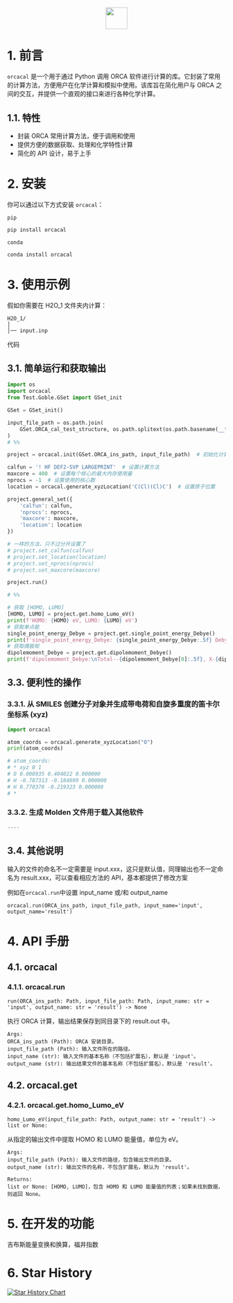 <h1 align="center">
<img src="https://i.postimg.cc/wjY6JGFL/image.png" width="50">
</h1>

# 1. 前言

`orcacal` 是一个用于通过 Python 调用 ORCA 软件进行计算的库。它封装了常用的计算方法，方便用户在化学计算和模拟中使用。该库旨在简化用户与 ORCA 之间的交互，并提供一个直观的接口来进行各种化学计算。

## 1.1. 特性

- 封装 ORCA 常用计算方法，便于调用和使用
- 提供方便的数据获取、处理和化学特性计算
- 简化的 API 设计，易于上手

# 2. 安装

你可以通过以下方式安装 `orcacal`：

`pip`

```bash
pip install orcacal
```

`conda`

```bash
conda install orcacal
```

# 3. 使用示例

假如你需要在 H2O_1 文件夹内计算：

```
H2O_1/
│
│── input.inp
```

代码

## 3.1. 简单运行和获取输出

```python
import os
import orcacal
from Test.Goble.GSet import GSet_init

GSet = GSet_init()

input_file_path = os.path.join(
	GSet.ORCA_cal_test_structure, os.path.splitext(os.path.basename(__file__))[0]
)
# %%

project = orcacal.init(GSet.ORCA_ins_path, input_file_path)  # 初始化计算类

calfun = '! HF DEF2-SVP LARGEPRINT'  # 设置计算方法
maxcore = 400  # 设置每个核心的最大内存使用量
nprocs = -1  # 设置使用的核心数
location = orcacal.generate_xyzLocation('C(Cl)(Cl)C')  # 设置原子位置

project.general_set({
	'calfun': calfun,
	'nprocs': nprocs,
	'maxcore': maxcore,
	'location': location
})

# 一样的方法，只不过分开设置了
# project.set_calfun(calfun)
# project.set_location(location)
# project.set_nprocs(nprocs)
# project.set_maxcore(maxcore)

project.run()

# %%

# 获取 [HOMO, LUMO]
[HOMO, LUMO] = project.get.homo_Lumo_eV()
print(f'HOMO: {HOMO} eV, LUMO: {LUMO} eV')
# 获取单点能
single_point_energy_Debye = project.get.single_point_energy_Debye()
print(f'single_point_energy_Debye: {single_point_energy_Debye:.5f} Debye')
# 获取偶极矩
dipolemoment_Debye = project.get.dipolemoment_Debye()
print(f'dipolemoment_Debye:\nTotal--{dipolemoment_Debye[0]:.5f}, X-{dipolemoment_Debye[1]:.5f}, Y-{dipolemoment_Debye[2]:.5f}, Z-{dipolemoment_Debye[3]:.5f} Debye')

```

## 3.3. 便利性的操作

### 3.3.1. 从 SMILES 创建分子对象并生成带电荷和自旋多重度的笛卡尔坐标系 (xyz)

```python
import orcacal

atom_coords = orcacal.generate_xyzLocation("O")
print(atom_coords)

# atom_coords:
# * xyz 0 1
# O 0.008935 0.404022 0.000000
# H -0.787313 -0.184699 0.000000
# H 0.778378 -0.219323 0.000000
# *
```

### 3.3.2. 生成 Molden 文件用于载入其他软件

```python
----
```

## 3.4. 其他说明

输入的文件的命名不一定需要是 input.xxx，这只是默认值，同理输出也不一定命名为 result.xxx，可以查看相应方法的 API，基本都提供了修改方案

例如在`orcacal.run`中设置 input_name 或/和 output_name

`orcacal.run(ORCA_ins_path, input_file_path, input_name='input', output_name='result')`

# 4. API 手册

## 4.1. orcacal

### 4.1.1. orcacal.run

`run(ORCA_ins_path: Path, input_file_path: Path, input_name: str = 'input', output_name: str = 'result') -> None`

执行 ORCA 计算，输出结果保存到同目录下的 result.out 中。

```
Args:
ORCA_ins_path (Path): ORCA 安装目录。
input_file_path (Path): 输入文件所在的路径。
input_name (str): 输入文件的基本名称（不包括扩展名），默认是 'input'。
output_name (str): 输出结果文件的基本名称（不包括扩展名），默认是 'result'。
```

## 4.2. orcacal.get

### 4.2.1. orcacal.get.homo_Lumo_eV

`homo_Lumo_eV(input_file_path: Path, output_name: str = 'result') -> list or None:`

从指定的输出文件中提取 HOMO 和 LUMO 能量值，单位为 eV。

```
Args:
input_file_path (Path): 输入文件的路径，包含输出文件的目录。
output_name (str): 输出文件的名称，不包含扩展名，默认为 'result'。

Returns:
list or None: [HOMO, LUMO]，包含 HOMO 和 LUMO 能量值的列表；如果未找到数据，则返回 None。
```

# 5. 在开发的功能

吉布斯能量变换和换算，福井指数

# 6. Star History

[![Star History Chart](https://api.star-history.com/svg?repos=HTY-DBY/orcacal&type=Date)](https://star-history.com/#HTY-DBY/orcacal&Date)

